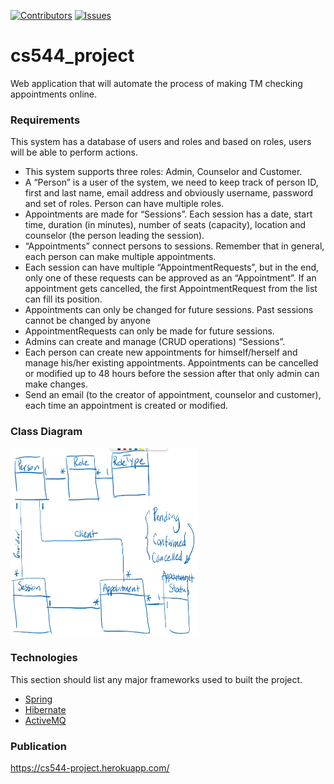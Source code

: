 [![Contributors][contributors-shield]][contributors-url]
[![Issues][issues-shield]][issues-url]

# cs544_project

Web application that will automate the process of making TM checking appointments online. 

### Requirements

This system has a database of users and roles and based on roles, users will be able to perform actions. 
<br />

* This system supports three roles: Admin, Counselor and Customer. 
* A “Person” is a user of the system, we need to keep track of person ID, first and last name, email 
address and obviously username, password and set of roles. Person can have multiple roles. 
* Appointments are made for “Sessions”. Each session has a date, start time, duration (in 
minutes), number of seats (capacity), location and counselor (the person leading the session). 
* “Appointments” connect persons to sessions. Remember that in general, each person can make 
multiple appointments. 
* Each session can have multiple “AppointmentRequests”, but in the end, only one of these 
requests can be approved as an “Appointment”. If an appointment gets cancelled, the first 
AppointmentRequest from the list can fill its position. 
* Appointments can only be changed for future sessions. Past sessions cannot be changed by 
anyone 
* AppointmentRequests can only be made for future sessions. 
* Admins can create and manage (CRUD operations) “Sessions”. 
* Each person can create new appointments for himself/herself and manage his/her existing 
appointments. Appointments can be cancelled or modified up to 48 hours before the session 
after that only admin can make changes. 
* Send an email (to the creator of appointment, counselor and customer), each time an 
appointment is created or modified. 


### Class Diagram
<p>
    <img src="images/class-diagram.png" alt="Logo" width="300" height="300">
</p>

### Technologies

This section should list any major frameworks used to built the project.
* [Spring](https://spring.io/)
* [Hibernate](https://hibernate.org/)
* [ActiveMQ](https://activemq.apache.org/)


<!-- MARKDOWN LINKS & IMAGES -->
<!-- https://www.markdownguide.org/basic-syntax/#reference-style-links -->
[contributors-shield]: https://img.shields.io/github/contributors/creator789/cs544_project.svg?style=for-the-badge
[contributors-url]: https://github.com/creator789/cs544_project/graphs/contributors
[issues-shield]: https://img.shields.io/github/issues/creator789/cs544_project.svg?style=for-the-badge
[issues-url]: https://github.com/creator789/cs544_project/issues

### Publication
https://cs544-project.herokuapp.com/
